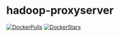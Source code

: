 # hadoop-proxyserver

[![DockerPulls](https://img.shields.io/docker/pulls/honomoa/hadoop-proxyserver.svg)](https://registry.hub.docker.com/u/honomoa/hadoop-proxyserver/)
[![DockerStars](https://img.shields.io/docker/stars/honomoa/hadoop-proxyserver.svg)](https://registry.hub.docker.com/u/honomoa/hadoop-proxyserver/)
